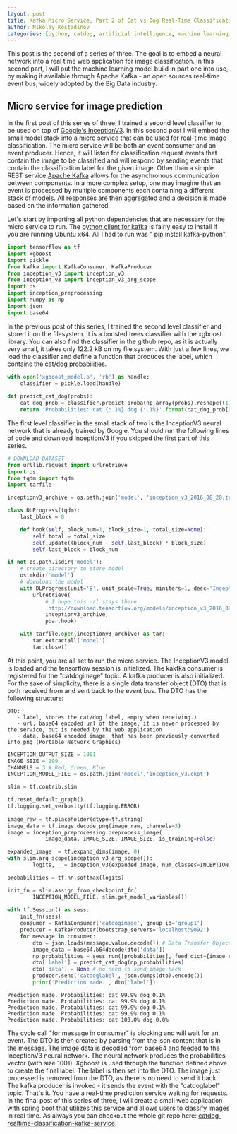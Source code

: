 ```yaml
---
layout: post
title: Kafka Micro Service, Part 2 of Cat vs Dog Real-Time Classification Series
author: Nikolay Kostadinov
categories: [python, catdog, artificial intelligence, machine learning, neural networks, convolutional neural network, GoogleLeNet, Inception, xgboost, ridgeregression, sklearn, tensorflow, image classification, imagenet, apache kafka, real-time]
---
```

This post is the second of a series of three. The goal is to embed a neural network into a real time web application for image classification. In this second part, I will put the machine learning model build in part one into use, by making it available through Apache Kafka - an open sources real-time event bus, widely adopted by the Big Data industry.

## Micro service for image prediction

In the first post of this series of three, I trained a second level classifier to be used on top of [Google's InceptionV3](https://arxiv.org/abs/1512.00567). In this second post I will embed the small model stack into a micro service that can be used for real-time image classification. The micro service will be both an event consumer and an event producer. Hence, it will listen for classification request events that contain the image to be classified and will respond by sending events that contain the classification label for the given image. Other than a simple REST service,[Apache Kafka](https://kafka.apache.org/) allows for the asynchronous communication between components. In a more complex setup, one may imagine that an event is processed by multiple components each containing a different stack of models. All responses are then aggregated and a decision is made based on the information gathered.

Let's start by importing all python dependencies that are necessary for the micro service to run. The [python client for kafka](https://github.com/dpkp/kafka-python) is fairly easy to install if you are running Ubuntu x64. All I had to run was " pip install kafka-python". 


```python
import tensorflow as tf
import xgboost
import pickle
from kafka import KafkaConsumer, KafkaProducer
from inception_v3 import inception_v3
from inception_v3 import inception_v3_arg_scope
import os
import inception_preprocessing
import numpy as np
import json
import base64
```

In the previous post of this series, I trained the second level classifier and stored it on the filesystem. It is a boosted trees classifier with the xgboost library. You can also find the classifier in the github repo, as it is actually very small, it takes only 122.2 kB on my file system. With just a few lines, we load the classifier and define a function that produces the label, which contains the cat/dog probabilities.


```python
with open('xgboost_model.p', 'rb') as handle:
    classifier = pickle.load(handle)
    
def predict_cat_dog(probs):
    cat_dog_prob = classifier.predict_proba(np.array(probs).reshape((1,-1)))[0]
    return 'Probabilities: cat {:.1%} dog {:.1%}'.format(cat_dog_prob[0], cat_dog_prob[1])
```

The first level classifier in the small stack of two is the InceptionV3 neural network that is already trained by Google. You should run the following lines of code and download InceptionV3 if you skipped the first part of this series.


```python
# DOWNLOAD DATASET 
from urllib.request import urlretrieve
import os
from tqdm import tqdm
import tarfile

inceptionv3_archive = os.path.join('model', 'inception_v3_2016_08_28.tar.gz')

class DLProgress(tqdm):
    last_block = 0

    def hook(self, block_num=1, block_size=1, total_size=None):
        self.total = total_size
        self.update((block_num - self.last_block) * block_size)
        self.last_block = block_num

if not os.path.isdir('model'):
    # create directory to store model
    os.mkdir('model')
    # download the model
    with DLProgress(unit='B', unit_scale=True, miniters=1, desc='InceptionV3') as pbar:
        urlretrieve(
            # I hope this url stays there
            'http://download.tensorflow.org/models/inception_v3_2016_08_28.tar.gz',
            inceptionv3_archive,
            pbar.hook)

    with tarfile.open(inceptionv3_archive) as tar:
        tar.extractall('model')
        tar.close()
```

At this point, you are all set to run the micro service. The InceptionV3 model is loaded and the tensorflow session is initialized. The kakfka consumer is registered for the "catdogimage" topic. A kafka producer is also initialized. For the sake of simplicity, there is a single data transfer object (DTO) that is both received from and sent back to the event bus. The DTO has the following structure:
    
    DTO:
       - label, stores the cat/dog label, empty when receiving.)
       - url, base64 encoded url of the image, it is never processed by the service, but is needed by the web application
       - data, base64 encoded image, that has been previously converted into png (Portable Network Graphics)


```python
INCEPTION_OUTPUT_SIZE = 1001
IMAGE_SIZE = 299
CHANNELS = 3 # Red, Green, Blue
INCEPTION_MODEL_FILE = os.path.join('model','inception_v3.ckpt')

slim = tf.contrib.slim

tf.reset_default_graph()
tf.logging.set_verbosity(tf.logging.ERROR)
      
image_raw = tf.placeholder(dtype=tf.string)
image_data = tf.image.decode_png(image_raw, channels=3)
image = inception_preprocessing.preprocess_image(
            image_data, IMAGE_SIZE, IMAGE_SIZE, is_training=False)

expanded_image  = tf.expand_dims(image, 0)
with slim.arg_scope(inception_v3_arg_scope()):
        logits, _ = inception_v3(expanded_image, num_classes=INCEPTION_OUTPUT_SIZE, is_training=False)

probabilities = tf.nn.softmax(logits)

init_fn = slim.assign_from_checkpoint_fn(
        INCEPTION_MODEL_FILE, slim.get_model_variables())
    
with tf.Session() as sess:
    init_fn(sess)
    consumer = KafkaConsumer('catdogimage', group_id='group1')
    producer = KafkaProducer(bootstrap_servers='localhost:9092')
    for message in consumer:
        dto = json.loads(message.value.decode()) # Data Transfer Object
        image_data = base64.b64decode(dto['data'])
        np_probabilities = sess.run([probabilities], feed_dict={image_raw:image_data})
        dto['label'] = predict_cat_dog(np_probabilities)
        dto['data'] = None # no need to send image back
        producer.send('catdoglabel', json.dumps(dto).encode())
        print('Prediction made.', dto['label'])
```

    Prediction made. Probabilities: cat 99.9% dog 0.1%
    Prediction made. Probabilities: cat 99.9% dog 0.1%
    Prediction made. Probabilities: cat 99.9% dog 0.1%
    Prediction made. Probabilities: cat 99.9% dog 0.1%
    Prediction made. Probabilities: cat 100.0% dog 0.0%


The cycle call "for message in consumer" is blocking and will wait for an event. The DTO is then created by parsing from the json content that is in the message. The image data is decoded from base64 and feeded to the InceptionV3 neural network. The neural network produces the probabilities vector (with size 1001). Xgboost is used through the function defined above to create the final label. The label is then set into the DTO. The image just processed is removed from the DTO, as there is no need to send it back. The kafka producer is invoked - it sends the event with the "catdoglabel" topic. That's it. You have a real-time prediction service waiting for requests. In the final post of this series of three, I will create a small web application with spring boot that utilizes this service and allows users to classify images in real time. As always you can checkout the whole git repo here: [catdog-realtime-classification-kafka-service](https://github.com/n-kostadinov/catdog-realtime-classification-kafka-service).
